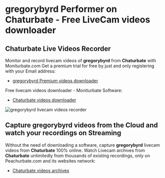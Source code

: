 # gregorybyrd Performer on Chaturbate - Free LiveCam videos downloader

## Chaturbate Live Videos Recorder

Monitor and record livecam videos of **gregorybyrd** from **Chaturbate** with Moniturbate.com
Get a premium trial for free by just and only registering with your Email address:
* [gregorybyrd Premium videos downloader](https://moniturbate.com/request-demo-licence-key.html)

Free livecam videos downloader - Moniturbate Software:
* [Chaturbate videos downloader](https://moniturbate.com/moniturbate-download-software.html)

![gregorybyrd livecam videos recorder](https://peachurnet.com/templates/moniturbate-software.png)


## Capture gregorybyrd videos from the Cloud and watch your recordings on Streaming

Without the need of downloading a software, capture **gregorybyrd** livecam videos from **Chaturbate** 100% online.
Watch Livecam archives from **Chaturbate** unlimitedly from thousands of existing recordings, only on Peachurbate.com and its websites network:
* [Chaturbate videos archives](https://peachurnet.com/)